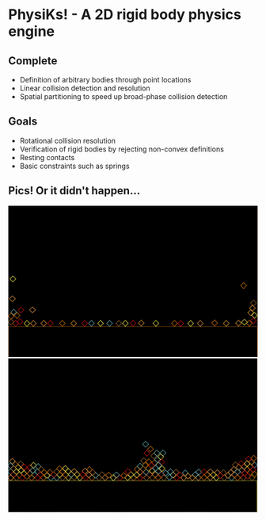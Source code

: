 # PhysiKs! - A 2D rigid body physics engine

## Complete
* Definition of arbitrary bodies through point locations
* Linear collision detection and resolution
* Spatial partitioning to speed up broad-phase collision detection

## Goals
* Rotational collision resolution
* Verification of rigid bodies by rejecting non-convex definitions
* Resting contacts
* Basic constraints such as springs

## Pics! Or it didn't happen...
![pic1](https://github.com/kkevinchou/PhysiKs/raw/master/pics/pic1.png)
![pic2](https://github.com/kkevinchou/PhysiKs/raw/master/pics/pic2.png)